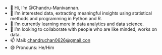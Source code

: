 - 👋 Hi, I’m @Chandru-Manivannan.
- 👀 I’m interested data, extracting meaningful insights using statistical methods and programming in Python and R.
- 🌱 I’m currently learning more in data analytics and data science.
- 💞️ I’m looking to collaborate with people who are like minded, works on data.
- 📫 Mail:  chandruchan0626@gmail.con
- 😄 Pronouns: He/Him


<!---
Chandru-Manivannan/Chandru-Manivannan is a ✨ special ✨ repository because its `README.md` (this file) appears on your GitHub profile.
You can click the Preview link to take a look at your changes.
--->
